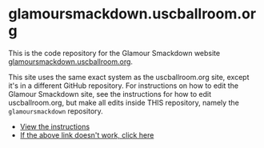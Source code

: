 # glamoursmackdown.uscballroom.org

This is the code repository for the Glamour Smackdown website [glamoursmackdown.uscballroom.org](glamoursmackdown.uscballroom.org).

This site uses the same exact system as the uscballroom.org site, except it's in a different GitHub repository.  For instructions on how to edit the Glamour Smackdown site, see the instructions for how to edit uscballroom.org, but make all edits inside THIS repository, namely the `glamoursmackdown` repository.
- [View the instructions](https://github.com/uscballroom/uscballroom.github.io)
- [If the above link doesn't work, click here](https://github.com/uscballroom/uscballroom.github.io/tree/20e54677e48bca341fa874c2fb1230e1e0196ac4)
